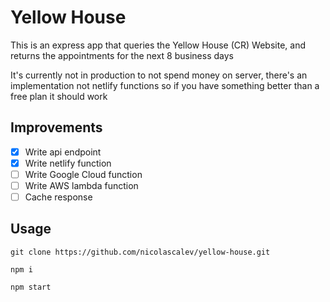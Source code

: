 # Yellow House

This is an express app that queries the Yellow House (CR) Website, and returns the appointments for the next 8 business days

It's currently not in production to not spend money on server, there's an implementation not netlify functions so if you have something better than a free plan it should work

## Improvements
- [x] Write api endpoint
- [x] Write netlify function
- [ ] Write Google Cloud function
- [ ] Write AWS lambda function
- [ ] Cache response

## Usage

```
git clone https://github.com/nicolascalev/yellow-house.git

npm i

npm start
```